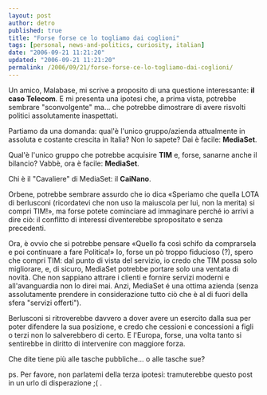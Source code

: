 ```yaml
---
layout: post
author: detro
published: true
title: "Forse forse ce lo togliamo dai coglioni"
tags: [personal, news-and-politics, curiosity, italian]
date: "2006-09-21 11:21:20"
updated: "2006-09-21 11:21:20"
permalink: /2006/09/21/forse-forse-ce-lo-togliamo-dai-coglioni/
---
```


Un amico, Malabase, mi scrive a proposito di una questione interessante: <strong>il caso Telecom</strong>.
E mi presenta una ipotesi che, a prima vista, potrebbe sembrare "sconvolgente" ma... che potrebbe dimostrare di avere risvolti politici assolutamente inaspettati.

Partiamo da una domanda: qual'è l'unico gruppo/azienda attualmente in assoluta e costante crescita in Italia? Non lo sapete? Dai è facile: <strong>MediaSet</strong>.

Qual'è l'unico gruppo che potrebbe acquisire <strong>TIM</strong> e, forse, sanarne anche il bilancio? Vabbè, ora è facile: <strong>MediaSet</strong>.

Chi è il "Cavaliere" di MediaSet: il <strong>CaiNano</strong>.

Orbene, potrebbe sembrare assurdo che io dica &laquo;Speriamo che quella LOTA di berlusconi (ricordatevi che non uso la maiuscola per lui, non la merita) si compri TIM!&raquo;, ma forse potete cominciare ad immaginare perché io arrivi a dire ciò: il conflitto di interessi diventerebbe spropositato e senza precedenti.

Ora, è ovvio che si potrebbe pensare &laquo;Quello fa così schifo da comprarsela e poi continuare a fare Politica!&raquo; Io, forse un pò troppo fiducioso (?), spero che compri TIM: dal punto di vista del servizio, io credo che TIM possa solo migliorare, e, di sicuro, MediaSet potrebbe portare solo una ventata di novità. Che non sappiano attrare i clienti e fornire servizi moderni e all'avanguardia non lo direi mai. Anzi, MediaSet é una ottima azienda (senza assolutamente prendere in considerazione tutto ciò che è al di fuori della sfera "servizi offerti").

Berlusconi si ritroverebbe davvero a dover avere un esercito dalla sua per poter difendere la sua posizione, e credo che cessioni e concessioni a figli o terzi non lo salverebbero di certo. E l'Europa, forse, una volta tanto si sentirebbe in diritto di intervenire con maggiore forza.

Che dite tiene più alle tasche pubbliche... o alle tasche sue?

ps. Per favore, non parlatemi della terza ipotesi: tramuterebbe questo post in un urlo di disperazione ;( .

